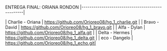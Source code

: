 ENTREGA FINAL: ORIANA RONDON
|-------------------------------------------------|

| Charlie - Oriana | https://github.com/Orioreo08/hg_1_charlie.git |
| Bravo - David | https://github.com/Orioreo08/hg_1_bravo.git |
| Alfa - Dylan | https://github.com/Orioreo08/hg_1_alfa.git |
| Delta - Hermes | https://github.com/Orioreo08/hg_1_delta.git |
| eco - Dangelo | https://github.com/Orioreo08/hg_1_echo.git|





















